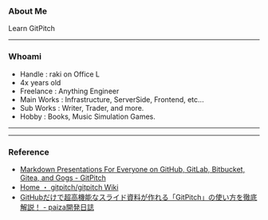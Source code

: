### About Me

Learn GitPitch

---

### Whoami

* Handle : raki on Office L
* 4x years old
* Freelance : Anything Engineer
* Main Works : Infrastructure, ServerSide, Frontend, etc...
* Sub Works : Writer, Trader, and more.
* Hobby : Books, Music Simulation Games.

---

---

### Reference

* [Markdown Presentations For Everyone on GitHub, GitLab, Bitbucket, Gitea, and Gogs - GitPitch](https://gitpitch.com/)
* [Home ・ gitpitch/gitpitch Wiki](https://github.com/gitpitch/gitpitch/wiki)
* [GitHubだけで超高機能なスライド資料が作れる「GitPitch」の使い方を徹底解説！ - paiza開発日誌](http://paiza.hatenablog.com/entry/2017/06/22/GitHub%E3%81%A0%E3%81%91%E3%81%A7%E8%B6%85%E9%AB%98%E6%A9%9F%E8%83%BD%E3%81%AA%E3%82%B9%E3%83%A9%E3%82%A4%E3%83%89%E8%B3%87%E6%96%99%E3%81%8C%E4%BD%9C%E3%82%8C%E3%82%8B%E3%80%8CGitPitch%E3%80%8D%E3%81%AE)


